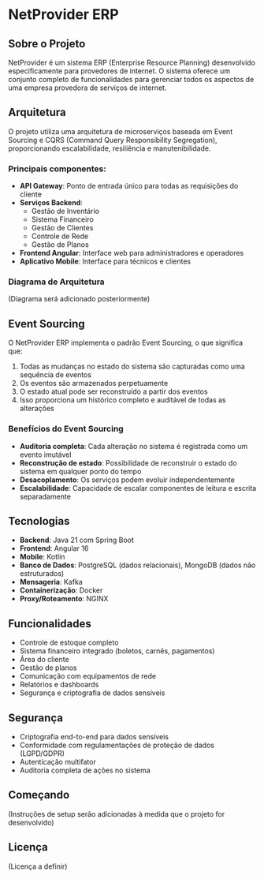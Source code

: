 # NetProvider ERP

## Sobre o Projeto

NetProvider é um sistema ERP (Enterprise Resource Planning) desenvolvido especificamente para provedores de internet. O sistema oferece um conjunto completo de funcionalidades para gerenciar todos os aspectos de uma empresa provedora de serviços de internet.

## Arquitetura

O projeto utiliza uma arquitetura de microserviços baseada em Event Sourcing e CQRS (Command Query Responsibility Segregation), proporcionando escalabilidade, resiliência e manutenibilidade.

### Principais componentes:

- **API Gateway**: Ponto de entrada único para todas as requisições do cliente
- **Serviços Backend**:
  - Gestão de Inventário
  - Sistema Financeiro
  - Gestão de Clientes
  - Controle de Rede
  - Gestão de Planos
- **Frontend Angular**: Interface web para administradores e operadores
- **Aplicativo Mobile**: Interface para técnicos e clientes

### Diagrama de Arquitetura

(Diagrama será adicionado posteriormente)

## Event Sourcing

O NetProvider ERP implementa o padrão Event Sourcing, o que significa que:

1. Todas as mudanças no estado do sistema são capturadas como uma sequência de eventos
2. Os eventos são armazenados perpetuamente
3. O estado atual pode ser reconstruído a partir dos eventos
4. Isso proporciona um histórico completo e auditável de todas as alterações

### Benefícios do Event Sourcing

- **Auditoria completa**: Cada alteração no sistema é registrada como um evento imutável
- **Reconstrução de estado**: Possibilidade de reconstruir o estado do sistema em qualquer ponto do tempo
- **Desacoplamento**: Os serviços podem evoluir independentemente
- **Escalabilidade**: Capacidade de escalar componentes de leitura e escrita separadamente

## Tecnologias

- **Backend**: Java 21 com Spring Boot
- **Frontend**: Angular 16
- **Mobile**: Kotlin
- **Banco de Dados**: PostgreSQL (dados relacionais), MongoDB (dados não estruturados)
- **Mensageria**: Kafka
- **Containerização**: Docker
- **Proxy/Roteamento**: NGINX

## Funcionalidades

- Controle de estoque completo
- Sistema financeiro integrado (boletos, carnês, pagamentos)
- Área do cliente
- Gestão de planos
- Comunicação com equipamentos de rede
- Relatórios e dashboards
- Segurança e criptografia de dados sensíveis

## Segurança

- Criptografia end-to-end para dados sensíveis
- Conformidade com regulamentações de proteção de dados (LGPD/GDPR)
- Autenticação multifator
- Auditoria completa de ações no sistema

## Começando

(Instruções de setup serão adicionadas à medida que o projeto for desenvolvido)

## Licença

(Licença a definir)
